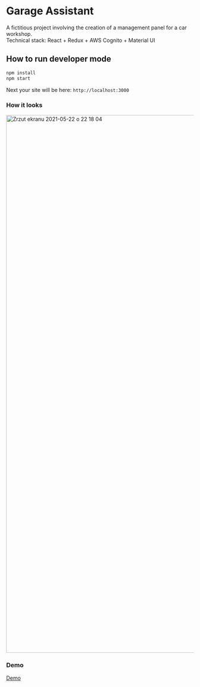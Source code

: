 # Garage Assistant
A fictitious project involving the creation of a management panel for a car workshop.  
Technical stack: React + Redux + AWS Cognito + Material UI

## How to run developer mode

```javascript
npm install
npm start
```

Next your site will be here: `http://localhost:3000`

### How it looks
<img width="1440" alt="Zrzut ekranu 2021-05-22 o 22 18 04" src="https://user-images.githubusercontent.com/7611776/119239784-9fa0f800-bb4b-11eb-93d3-c3da537130d2.png">

### Demo
[Demo](http://garage-assistant.tiptopdesign.pl)
